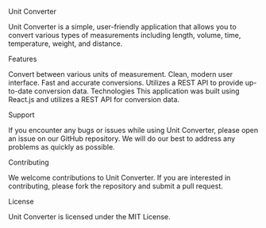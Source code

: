 Unit Converter


Unit Converter is a simple, user-friendly application that allows you to convert various types of measurements including length, volume, time, temperature, weight, and distance.

Features


Convert between various units of measurement.
Clean, modern user interface.
Fast and accurate conversions.
Utilizes a REST API to provide up-to-date conversion data.
Technologies
This application was built using React.js and utilizes a REST API for conversion data.


Support


If you encounter any bugs or issues while using Unit Converter, please open an issue on our GitHub repository. We will do our best to address any problems as quickly as possible.

Contributing


We welcome contributions to Unit Converter. If you are interested in contributing, please fork the repository and submit a pull request.

License


Unit Converter is licensed under the MIT License.
